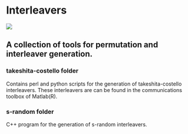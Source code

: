 # Interleavers

<img src="https://travis-ci.org/pliptor/Interleavers.svg?branch=master">

## A collection of tools for permutation and interleaver generation.

### takeshita-costello folder
Contains perl and python scripts for the generation of takeshita-costello interleavers.
These interleavers are can be found in the communications toolbox of Matlab(R).

### s-random folder
C++ program for the generation of s-random interleavers.

